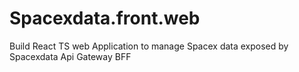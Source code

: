 # Spacexdata.front.web
Build React TS web Application to manage Spacex data exposed by Spacexdata Api Gateway BFF
